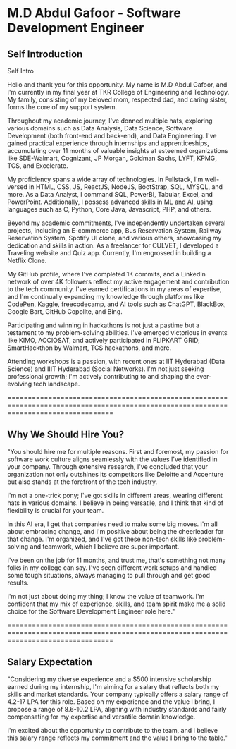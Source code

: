 # M.D Abdul Gafoor - Software Development Engineer

## Self Introduction

Self Intro


Hello and thank you for this opportunity.
My name is M.D Abdul Gafoor, and I'm currently in my final year at TKR College of Engineering and Technology. My family, consisting of my beloved mom, respected dad, and caring sister, forms the core of my support system.

Throughout my academic journey, I've donned multiple hats, exploring various domains such as Data Analysis, Data Science, Software Development (both front-end and back-end), and Data Engineering. I've gained practical experience through internships and apprenticeships, accumulating over 11 months of valuable insights at esteemed organizations like SDE-Walmart, Cognizant, JP Morgan, Goldman Sachs, LYFT, KPMG, TCS, and Excelerate.

My proficiency spans a wide array of technologies. In Fullstack, I'm well-versed in HTML, CSS, JS, ReactJS, NodeJS, BootStrap, SQL, MYSQL, and more. As a Data Analyst, I command SQL, PowerBI, Tabular, Excel, and PowerPoint. Additionally, I possess advanced skills in ML and AI, using languages such as C, Python, Core Java, Javascript, PHP, and others.

Beyond my academic commitments, I've independently undertaken several projects, including an E-commerce app, Bus Reservation System, Railway Reservation System, Spotify UI clone, and various others, showcasing my dedication and skills in action. As a freelancer for CULVET, I developed a Traveling website and Quiz app. Currently, I'm engrossed in building a Netflix Clone.

My GitHub profile, where I've completed 1K commits, and a LinkedIn network of over 4K followers reflect my active engagement and contribution to the tech community. I've earned certifications in my areas of expertise, and I'm continually expanding my knowledge through platforms like CodePen, Kaggle, freecodecamp, and AI tools such as ChatGPT, BlackBox, Google Bart, GitHub Copolite, and Bing.

Participating and winning in hackathons is not just a pastime but a testament to my problem-solving abilities. I've emerged victorious in events like KIMO, ACCIOSAT, and actively participated in FLIPKART GRID, SmartHackthon by Walmart, TCS hackathons, and more.

Attending workshops is a passion, with recent ones at IIT Hyderabad (Data Science) and IIIT Hyderabad (Social Networks). I'm not just seeking professional growth; I'm actively contributing to and shaping the ever-evolving tech landscape.

======================================================================================================================================


## Why We Should Hire You?


"You should hire me for multiple reasons. First and foremost, my passion for software work culture aligns seamlessly with the values I've identified in your company. Through extensive research, I've concluded that your organization not only outshines its competitors like Deloitte and Accenture but also stands at the forefront of the tech industry.

I'm not a one-trick pony; I've got skills in different areas, wearing different hats in various domains. I believe in being versatile, and I think that kind of flexibility is crucial for your team.

In this AI era, I get that companies need to make some big moves. I'm all about embracing change, and I'm positive about being the cheerleader for that change. I'm organized, and I've got these non-tech skills like problem-solving and teamwork, which I believe are super important.

I've been on the job for 11 months, and trust me, that's something not many folks in my college can say. I've seen different work setups and handled some tough situations, always managing to pull through and get good results.

I'm not just about doing my thing; I know the value of teamwork. I'm confident that my mix of experience, skills, and team spirit make me a solid choice for the Software Development Engineer role here."

======================================================================================================================================

## Salary Expectation

"Considering my diverse experience and a $500 intensive scholarship earned during my internship, I'm aiming for a salary that reflects both my skills and market standards. Your company typically offers a salary range of 4.2-17 LPA for this role. Based on my experience and the value I bring, I propose a range of 8.6-10.2 LPA, aligning with industry standards and fairly compensating for my expertise and versatile domain knowledge.

I'm excited about the opportunity to contribute to the team, and I believe this salary range reflects my commitment and the value I bring to the table."

